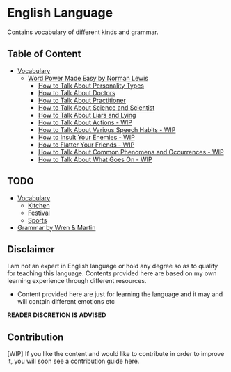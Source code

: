 # English Language

Contains vocabulary of different kinds and grammar.

## Table of Content

- [Vocabulary](vocabulary/README.md)
  - [Word Power Made Easy by Norman Lewis](vocabulary/norman-lewis-wpme/README.md)
    - [How to Talk About Personality Types](vocabulary/norman-lewis-wpme/how-to-talk-about-personality-types)
    - [How to Talk About Doctors](vocabulary/norman-lewis-wpme/how-to-talk-about-doctors)
    - [How to Talk About Practitioner](vocabulary/norman-lewis-wpme/how-to-talk-about-practitioners)
    - [How to Talk About Science and Scientist](vocabulary/norman-lewis-wpme/science-and-scientists)
    - [How to Talk About Liars and Lying](vocabulary/norman-lewis-wpme/liars-and-lying)
    - [How to Talk About Actions - WIP](vocabulary/norman-lewis-wpme/how-to-talk-about-action)
    - [How to Talk About Various Speech Habits - WIP](vocabulary/norman-lewis-wpme/how-to-talk-about-various-speech-habits)
    - [How to Insult Your Enemies - WIP](vocabulary/norman-lewis-wpme/how-to-insult-your-enemies)
    - [How to Flatter Your Friends - WIP](vocabulary/norman-lewis-wpme/how-to-flatter-your-friends)
    - [How to Talk About Common Phenomena and Occurrences - WIP](vocabulary/norman-lewis-wpme/how-to-talk-about-common-phenomena-and-occurrences)
    - [How to Talk About What Goes On - WIP](vocabulary/norman-lewis-wpme/how-to-talk-about-what-goes-on)

## TODO

- [Vocabulary](vocabulary/README.md)
  - [Kitchen](vocabulary/kitchen)
  - [Festival](vocabulary/festival)
  - [Sports](vocabulary/sports)
- [Grammar by Wren & Martin](grammar-wren-and-martin)

## Disclaimer

I am not an expert in English language or hold any degree so as to qualify for teaching this language. Contents provided here are based on my own learning experience through different resources.

- Content provided here are just for learning the language and it may and will contain different emotions etc

**READER DISCRETION IS ADVISED**

## Contribution

[WIP]
If you like the content and would like to contribute in order to improve it, you will soon see a contribution guide here.
